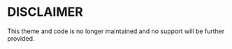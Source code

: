DISCLAIMER
=============
This theme and code is no longer maintained and no support will be further provided.
